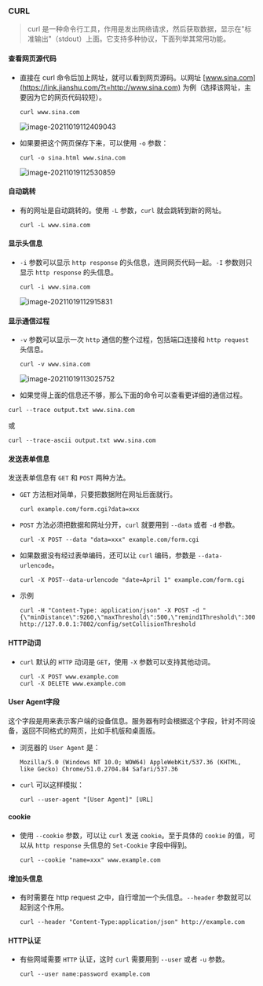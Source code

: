 ### CURL

>curl 是一种命令行工具，作用是发出网络请求，然后获取数据，显示在"标准输出"（stdout）上面。它支持多种协议，下面列举其常用功能。

#### 查看网页源代码

-   直接在 curl 命令后加上网址，就可以看到网页源码。以网址 [www.sina.com](https://link.jianshu.com/?t=http://www.sina.com) 为例（选择该网址，主要因为它的网页代码较短）。

    ```shell
    curl www.sina.com
    ```

    ![image-20211019112409043](https://typroa12138.oss-cn-hangzhou.aliyuncs.com/image/2021/10/202110191124099.png)

-   如果要把这个网页保存下来，可以使用 `-o` 参数：

    ```shell
    curl -o sina.html www.sina.com
    ```

    ![image-20211019112530859](https://typroa12138.oss-cn-hangzhou.aliyuncs.com/image/2021/10/2021101911253030.png)

#### 自动跳转

-   有的网址是自动跳转的。使用 `-L` 参数，`curl` 就会跳转到新的网址。

    ```shell
    curl -L www.sina.com
    ```

#### 显示头信息

-   `-i` 参数可以显示 `http response` 的头信息，连同网页代码一起。`-I` 参数则只显示 `http response` 的头信息。

    ```shell
    curl -i www.sina.com
    ```

    ![image-20211019112915831](https://typroa12138.oss-cn-hangzhou.aliyuncs.com/image/2021/10/2021101911291515.png)

#### 显示通信过程

-   `-v` 参数可以显示一次 `http` 通信的整个过程，包括端口连接和 `http request` 头信息。

    ```shell
    curl -v www.sina.com
    ```

    ![image-20211019113025752](https://typroa12138.oss-cn-hangzhou.aliyuncs.com/image/2021/10/2021101911302525.png)

-    如果觉得上面的信息还不够，那么下面的命令可以查看更详细的通信过程。

```shell
curl --trace output.txt www.sina.com
```

或

```shell
curl --trace-ascii output.txt www.sina.com
```

#### 发送表单信息

发送表单信息有 `GET` 和 `POST` 两种方法。

-   `GET` 方法相对简单，只要把数据附在网址后面就行。

    ```shell
    curl example.com/form.cgi?data=xxx
    ```

-   `POST` 方法必须把数据和网址分开，`curl` 就要用到 `--data` 或者 `-d` 参数。

    ```shell
    curl -X POST --data "data=xxx" example.com/form.cgi
    ```

-   如果数据没有经过表单编码，还可以让 `curl` 编码，参数是 `--data-urlencode`。

    ```shell
    curl -X POST--data-urlencode "date=April 1" example.com/form.cgi
    ```

-   示例

    ```shell
    curl -H "Content-Type: application/json" -X POST -d "{\"minDistance\":9260,\"maxThreshold\":500,\"remind1Threshold\":300,\"remind2Threshold\":200,\"alarm1Threshold\":100,\"alarm2Threshold\":50}" http://127.0.0.1:7802/config/setCollisionThreshold
    ```

#### HTTP动词

-   `curl` 默认的 `HTTP` 动词是 `GET`，使用 `-X` 参数可以支持其他动词。

    ```shell
    curl -X POST www.example.com
    curl -X DELETE www.example.com
    ```

#### User Agent字段

这个字段是用来表示客户端的设备信息。服务器有时会根据这个字段，针对不同设备，返回不同格式的网页，比如手机版和桌面版。

-   浏览器的 `User Agent` 是：

    ```shell
    Mozilla/5.0 (Windows NT 10.0; WOW64) AppleWebKit/537.36 (KHTML, like Gecko) Chrome/51.0.2704.84 Safari/537.36
    ```

-   `curl` 可以这样模拟：

    ```shell
    curl --user-agent "[User Agent]" [URL]
    ```

#### cookie

-   使用 `--cookie` 参数，可以让 `curl` 发送 `cookie`。至于具体的 `cookie` 的值，可以从 `http response` 头信息的 `Set-Cookie` 字段中得到。

    ```shell
    curl --cookie "name=xxx" www.example.com
    ```

#### 增加头信息

-   有时需要在 http request 之中，自行增加一个头信息。`--header` 参数就可以起到这个作用。

    ```shell
    curl --header "Content-Type:application/json" http://example.com
    ```

#### HTTP认证

-   有些网域需要 `HTTP` 认证，这时 `curl` 需要用到 `--user` 或者 `-u` 参数。

    ```shell
    curl --user name:password example.com
    ```

